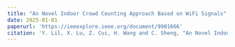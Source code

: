 ```yaml
---
title: "An Novel Indoor Crowd Counting Approach Based on WiFi Signals"
date: 2025-01-01
paperurl: 'https://ieeexplore.ieee.org/document/9901666'
citation: 'Y. Lil, X. Lu, Z. Cui, H. Wang and C. Sheng, "An Novel Indoor Crowd Counting Approach Based on WiFi Signals," 2022 41st Chinese Control Conference (CCC), Hefei, China, 2022, pp. 7264-7268, doi: 10.23919/CCC55666.2022.9901666.'
---
```

